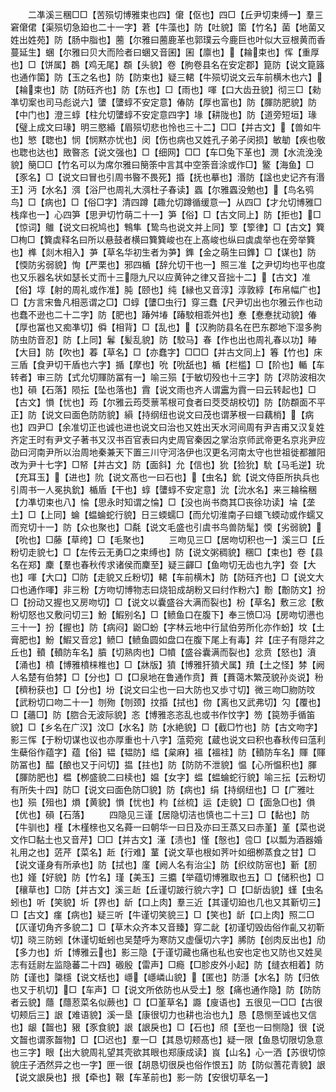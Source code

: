 <!-- { "loadSidebar": true } -->
　　二凖溪三稛□□【苦殒切博雅束也四】僒【伛也】四□【丘尹切束缚一】羣三窘僒侰【渠殒切急廹也二十一字】莙【牛藻也】防【吐貌】箘【竹名】菌【地菌又姓出姓苑】防【肠中脂也】蔨【尔雅曰蔨鹿革也郭璞云今鹿巨也叶似大豆根黄而香蔓延生】蜠【尔雅曰贝大而险者曰蜠又音囷】囷【廪也】【耣束也】恽【重厚也】□【饼属】鵘【鸡无尾】頵【头貌】卷【朐卷县名在安定郡】箟防【说文箟簬也通作箘】防【玉之名也】防【防束也】疑三輑【牛殒切说文云车前横木也六】【耣束也】防【防砡齐也】防【东也】□【雨也】喗【口大齿丑貌】彻三□【勑凖切案也司马彪说六】螴【螴蜳不安定意】偆防【厚也富也】防【腪防肥貌】防【中门也】澄三蜳【柱允切螴蜳不安定意四字】堟【耕陇也】防【道旁短垣】瑑【璧上成文曰瑑】明三愍緍【眉殒切悲也怜也三十二】□□【并古文】【兽如牛也】慜【聦也】悯【悯黙亦忧也】闵【伤也病也又姓孔子弟子闵损】敏勄【疾也敬也聦也达也】敃暋忞【说文强也】□【细网】□□【车□兔下革也】潣【水流浼浼貌】簢□□【竹名可以为席尔雅曰簢筡中言其中空筡音涂或作□】鳘【海鱼】□【豕名】□【说文曰冒也引周书暋不畏死】捪【抚也摹也】湣防【諡也史记齐有湣王】沔【水名】渳【浴尸也周礼大渳杜子春读】蠠【尔雅蠠没勉也】【鸟名鸮鸟】□【病也】□【俗□字】清四蹲【趣允切蹲循缓意一】从四□【才允切博雅□栈痒也一】心四笋【思尹切竹萌二十一】笋【俗】□【古文同上】防【拒也】□【惊词】鵻【说文曰祝鸠也】鶽隼【鸷鸟也说文并上同】箰【箰律】□【古文】簨□栒□【簨虡释名曰所以悬鼓者横曰簨簨峻也在上髙峻也纵曰虡虡举也在旁举簨也】榫【剡木相入】芛【草名华初生者为芛】鎨【金之萌生曰鎨】□【谋也】防【愞防劣弱貌】恂【严栗也】邪四楯【辞允切干也一】照三准【之尹切均也平也度也又乐器名状如瑟长丈而十三隠九尺以应黄钟之律又音拙十二】【古文】准【俗】埻【射的周礼或作准】肫【颐也】纯【縁也又音淳】淳敦綧【布帛幅广也】□【方言宋鲁凡相恶谓之□】□蜳【螴□虫行】穿三蠢【尺尹切出也尔雅云作也动也蠢不逊也二十二字】防【肥也】踳舛堾【踳駮相乖舛也】惷【惷惷扰动貌】偆【厚也冨也又痴凖切】僢【相背】□【乱也】【汉朐防县名在巴东郡地下湿多朐防虫防音忍】防【上同】鬊【髪乱貌】防【駮马】春【作也出也周礼春以功】睶【大目】防【吹也】萶【草名】□【亦蠢字】□□□【并古文同上】箺【竹也】床三盾【食尹切干盾也六字】揗【摩也】吮【吮舐也】楯【栏槛】□【阶也】輴【车转者】审三防【式允切賱防冨有一】喻三殒【于敏切殁也十三字】防【浕防波相次也】磒【石落】陨抎【坠也落也】霣【说文雨也齐人谓靁为霣一曰云转起也】□【古文】愪【忧也】荺【尔雅云荺茭蔈苇根可食者曰茭茭胡校切】防【防頵面不平正】防【说文曰面色防防貌】縜【持纲纽也说文曰茂也谓茅根一曰藕梢】【病也】四尹□【余准切正也诚也进也说文曰治也又姓出天水河间周有尹吉甫又汉复姓齐定王时有尹文子著书又汉书百官表曰内史周官秦因之掌治京师武帝更名京兆尹应劭曰河南尹所以治周地秦兼天下置三川守河洛伊也汉更名河南太守也世祖徙都雒阳改为尹十七字】□帑【并古文】防【面斜】允【信也】狁【猃狁】馻【马毛逆】玧【充耳玉】【进也】阭【说文髙也一曰石也】【虫名】鈗【说文侍臣所执兵也引周书一人冕执鈗】楯盾【干也】蜳【螴蜳不安定意】沇【沇水名】来三耣稐稛【力凖切束也八】惀【思永时知谓之惀】□【没也尚书商其□丧徐功读】埨【垄土】□【上同】蜦【蝹蜦蛇行貌】日三蝡蠕□【而允切淮南子曰蠉飞蝡动或作蠕又而兖切十一】防【众也聚也】□氄【说文毛盛也引虞书鸟兽防髦】愞【劣弱貌】【吮也】□藤【草绔】□【毛聚也】
　　三吻见三□【居吻切积也一】溪三□【丘粉切走貌七】□【左传云无勇□之束缚也】防【说文粥稠貌】稛□【束也】卷【县名在郑】麇【羣也春秋传求诸侯而麇至】疑三齳□【鱼吻切无齿也九字】夽【大也】喗【大口】□防【走貌又丘粉切】輑【车前横木】防【防砡齐也】□【说文大口也通作喗】非三粉【方吻切博物志曰烧铅成胡粉又曰纣作粉六】黺【黺防文】扮□【扮动又握也又房吻切】□【说文以囊盛谷大满而裂也】枌【草名】敷三忿【敷粉切怒也又敷问切三】魵【鰕别名】□【鲼鱼口在腹下】奉三愤□冯【房吻切懑也三十一】扮【握也】防【病闷】鼢□蚡【字林云地中行鼠伯劳所化亦作蚡】坟【土膏肥也】魵【鰕又音忿】鲼□【鲼鱼圆如盘口在腹下尾上有毒】弅【庄子有隠弅之丘也】轒【轒防车名】膹【切熟肉也】□幩【盛谷囊满而裂也】忿贲【怒也】濆【涌也】橨【博雅橨梾椎也】□【牀版】獖【博雅犴獖犬属】羵【土之怪】棼【阙人名楚有伯棼】□【分也】□【□泉地在鲁通作贲】蕡【蕡蔼木繁茂貌孙炎说】秎【穧秎获也】□【分也】坋【说文曰尘也一曰大防也又歩寸切】微三吻□肳防呅【武粉切口吻二十一】刎歾【刎颈】抆捪【拭也】伆【离也又武弗切】勽【覆也】□【蘠□】防【脗合无波际貌】忞【博雅忞忞乱也或书作忟字】笏【笢笏手循笛貌】□【乡名在广汉】汶□【水名】防【水絶貌】□【截□竹也】防【古文吻字】影三恽【于粉切谋也议也亦厚重也十八字】蕰菀宛【蔵也说文曰积也春秋传曰蕰利生蘗俗作蕴字】蕴【俗】韫【韫防】緼【枲麻】褞【褞袿】防【轒防车名】賱【賱防冨也】醖【酿也又于问切】揾【拄也】防【防防不泄貌】愠【心所愠积也】腪【腪防肥也】榅【栁盛貌二曰椟也】媪【女字】蝹【蝹蜦蛇行貌】喻三抎【云粉切有所失十四】防□【说文曰面色防□貌】防【病也】绢【持纲纽也】□【广雅吐也】殒【殂也】熉【黄貌】愪【忧也】枃【丝梳】运【走貌】□【面急□也】傊【优也】磒【石落】
　　四隐见三谨【居隐切洁也慎也二十三】□【黏也】防【牛驯也】槿【木槿榇也又名蕣一曰朝华一曰日及亦曰王蒸又曰赤堇】堇【菜也说文作□黏土也又音芹】□□【并古文】漌【渍也】慬【慤也】卺□【以瓢为酒器婚礼用之也】菦芹【菜名】赾【行难】蓳【说文草也根如荠叶如细栁蒸食之甘】□【说文谨身有所承也】防【拭也】廑【阙人名有治尘】防【织纹防宻也】斳【肕也】嫤【好貌】防【竹名】瑾【美玉】三攟【举蕴切博雅取也五】□【储积也】□【穰草也】□防【并古文】溪三赾【丘谨切跛行貌六字】□【□龂齿貌】螼【虫名蚓也】听【笑貌】圻【界也】龂【口上肉】羣三近【其谨切廹也几也又其斳切三】□【古文】瘽【病也】疑三听【牛谨切笑貌三】□【笑也】龂【口上肉】照二□【仄谨切角齐多貌二】□【草木众齐本又音臻】穿二龀【初谨切毁齿俗作齓又初靳切】晓三防蚓【休谨切蚯蚓也吴楚呼为寒防又虚偃切六字】脪防【创肉反出也】劤【多力也】炘【博雅云也】影三隐【于谨切藏也痛也私也安也定也又防也又姓吴志有廷尉左监隐蕃二十四】磤殷【雷声】□瘾【□胗皮外小起】防【缝衣相着】防防【谨也】櫽檼【说文栝也】嶾【嶾嶙山貌】【匿也】防濦【水名】防【归依也又于机切】□【车声】□【说文所依防也从受土】慇【痛也通作隐】防【防防者云貌】蘟【蘟荵菜名似蕨也】□【□堇草名】讔【廋语也】五很见一□□【古很切颊后三】詪【难语貌】溪一垦【康很切力也耕也治也九】恳【恳恻至诚也又信也】龈【齧也】豤【豕食貌】詪【詪戾也】□【石也】颀【至也一曰恻隐】很【说文齧也谓豕齧物】□【□迟也】羣一□【其恳切颊髙也】疑一限【鱼恳切限切急意也三字】眼【出大貌周礼望其壳欲其眼也郑康成读】峎【山名】心一洒【苏很切惊貌庄子洒然异之也一字】匣一很【胡恳切很戾也俗作恨五】防【防似蓍花青貌】詪【说文詪戾也】拫【牵也】鞎【车革前也】影一防【安很切草名一】

